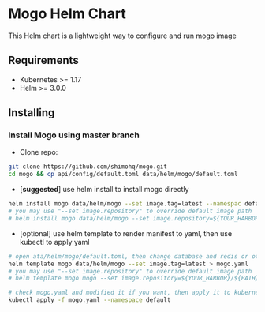 # Mogo Helm Chart

This Helm chart is a lightweight way to configure and run mogo image

## Requirements

- Kubernetes >= 1.17
- Helm >= 3.0.0

## Installing 

### Install Mogo using master branch

- Clone repo:
```bash
git clone https://github.com/shimohq/mogo.git
cd mogo && cp api/config/default.toml data/helm/mogo/default.toml
```

- [**suggested**] use helm install to install mogo directly
```bash
helm install mogo data/helm/mogo --set image.tag=latest --namespac default
# you may use "--set image.repository" to override default image path
# helm install mogo data/helm/mogo --set image.repository=${YOUR_HARBOR}/${PATH}/mogo --set image.tag=latest --namespace default
```

- [optional] use helm template to render manifest to yaml, then use kubectl to apply yaml 
```bash
# open ata/helm/mogo/default.toml, then change database and redis or other section configuration, then use helm to render yaml to local directory
helm template mogo data/helm/mogo --set image.tag=latest > mogo.yaml
# you may use "--set image.repository" to override default image path
# helm template mogo mogo --set image.repository=${YOUR_HARBOR}/${PATH}/mogo --set image.tag=latest > mogo.yaml

# check mogo.yaml and modified it if you want, then apply it to kubernetes with kubectl
kubectl apply -f mogo.yaml --namespace default
```
